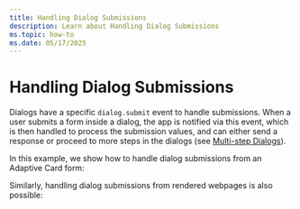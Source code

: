 ```yaml
---
title: Handling Dialog Submissions
description: Learn about Handling Dialog Submissions
ms.topic: how-to
ms.date: 05/17/2025
---
```

# Handling Dialog Submissions

Dialogs have a specific `dialog.submit` event to handle submissions. When a user submits a form inside a dialog, the app is notified via this event, which is then handled to process the submission values, and can either send a response or proceed to more steps in the dialogs (see [Multi-step Dialogs](./handling-multi-step-forms)).

In this example, we show how to handle dialog submissions from an Adaptive Card form:

<FileCodeBlock
    lang="typescript"
    src="/generated-snippets/ts/index.snippet.dialog-submission.ts"
/>

Similarly, handling dialog submissions from rendered webpages is also possible:

<FileCodeBlock
    lang="typescript"
    src="/generated-snippets/ts/index.snippet.dialog-submission-webpage.ts"
/>
